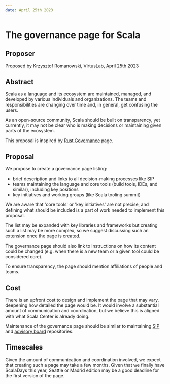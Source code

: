 ```yaml
---
date: April 25th 2023
---
```


# The governance page for Scala

## Proposer

Proposed by Krzysztof Romanowski, VirtusLab, April 25th 2023

## Abstract

Scala as a language and its ecosystem are maintained, managed, and developed by various individuals and organizations. The teams and responsibilities are changing over time and, in general, get confusing the users. 

As an open-source community, Scala should be built on transparency, yet currently, it may not be clear who is making decisions or maintaining given parts of the ecosystem.

This proposal is inspired by [Rust Governance](https://www.rust-lang.org/governance) page.


## Proposal

We propose to create a governance page listing:
- brief description and links to all decision-making processes like SIP
- teams maintaining the language and core tools (build tools, IDEs, and similar), including key positions
- key initiatives and working groups (like Scala tooling summit)

We are aware that 'core tools' or 'key initiatives' are not precise, and defining what should be included is a part of work needed to implement this proposal. 

The list may be expanded with key libraries and frameworks but creating such a list may be more complex, so we suggest discussing such an extension once the page is created.

The governance page should also link to instructions on how its content could be changed (e.g. when there is a new team or a given tool could be considered core).

To ensure transparency, the page should mention affiliations of people and teams.

## Cost

There is an upfront cost to design and implement the page that may vary, deepening how detailed the page would be. It would involve a substantial amount of communication and coordination, but we believe this is aligned with what Scala Center is already doing. 

Maintenance of the governance page should be similar to maintaining [SIP](https://github.com/scala/improvement-proposals) and [advisory board](https://github.com/scalacenter/advisoryboard) repositories.


## Timescales

Given the amount of communication and coordination involved, we expect that creating such a page may take a few months. Given that we finally have ScalaDays this year, Seattle or Madrid edition may be a good deadline for the first version of the page.
